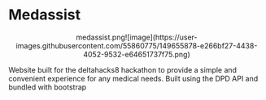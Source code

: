 # Medassist

<p align="center">
medassist.png![image](https://user-images.githubusercontent.com/55860775/149655878-e266bf27-4438-4052-9532-e64651737f75.png)
</p>

Website built for the deltahacks8 hackathon to provide a simple and convenient experience for any medical needs. Built using the DPD API and bundled with bootstrap
